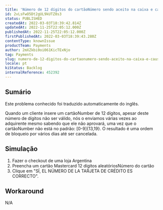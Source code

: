 ```yaml
---
title: 'Número de 12 dígitos do cartãoNúmero sendo aceito na caixa e causando transações presas'
id: 2vLsFwO5Dt2gUL9kUTZ8s3
status: PUBLISHED
createdAt: 2022-03-03T18:39:42.814Z
updatedAt: 2022-11-25T22:05:12.000Z
publishedAt: 2022-11-25T22:05:12.000Z
firstPublishedAt: 2022-03-03T18:39:43.280Z
contentType: knownIssue
productTeam: Payments
author: 2mXZkbi0oi061KicTExNjo
tag: Payments
slug: numero-de-12-digitos-do-cartaonumero-sendo-aceito-na-caixa-e-causando-transacoes-presas
locale: pt
kiStatus: Backlog
internalReference: 452392
---
```


## Sumário

<div class="alert alert-info">
  <p>Este problema conhecido foi traduzido automaticamente do inglês.</p>
</div>


Quando um cliente insere um cartãoNumber de 12 dígitos, apesar deste número de dígitos não ser válido, nós o enviamos várias vezes ao adquirente mesmo sabendo que ele não aprovará, uma vez que o cartãoNumber não está no padrão: [0-9]{13,19}. O resultado é uma ordem de bloqueio por vários dias até ser cancelada.



## Simulação



1. Fazer o checkout de uma loja Argentina
2. Preencha um cartão Mastercard 12 dígitos aleatóriosNúmero do cartão
3. Clique em "SÍ, EL NÚMERO DE LA TARJETA DE CRÉDITO ES CORRECTO".



## Workaround


N/A

